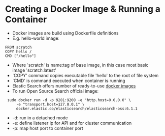 # Creating a Docker Image & Running a Container #

* Docker images are build using Dockerfile definitions
* E.g. hello-world image:
```
FROM scratch
COPY hello /
CMD ["/hello"]
```
* Where 'scratch' is name:tag of base image, in this case most basic image 'scratch:latest'
* 'COPY' command copies executable file 'hello' to the root of file system
* 'CMD' is command executed when container is running
* Elastic Search offers number of ready-to-use <a href="https://www.elastic.co/guide/en/elasticsearch/reference/current/docker.html" target="_blank">docker images</a>
* To run Open Source Search official image:
```
 sudo docker run -d -p 9201:9200 -e "http.host=0.0.0.0" \
     -e "transport.host=127.0.0.1" \
     docker.elastic.co/elasticsearch/elasticsearch-oss:6.1.1
```
* -d: run in a detached mode
* -e: define listener ip for API and for cluster communication
* -p: map host port to container port